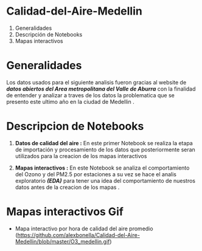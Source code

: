 # Calidad-del-Aire-Medellin
  1. Generalidades
  2. Descripción de Notebooks
  3. Mapas interactivos
  
  
# Generalidades
Los datos usados para el siguiente analisis fueron gracias al website de ***datos abiertos del Area metropolitana del Valle de Aburra*** con la finalidad de entender y analizar a traves  de los datos la problematica que se presento este ultimo año en la ciudad de Medellin .

# Descripcion de Notebooks
  1.  **Datos de calidad del aire :** En este primer Notebook se realiza la etapa de importación y procesamiento de los datos que posteriormente seran utilizados para la creacion de los mapas interactivos
  
  2. **Mapas interactivos :** En este Notebook se analiza el comportamiento del Ozono y del PM2.5 por estaciones a su vez se hace el analis exploratorio ***(EDA)*** para tener una idea del comportamiento de nuestros datos antes de la creacion de los mapas .


# Mapas interactivos Gif
  * Mapa interactivo por hora de calidad del aire promedio (https://github.com/alexbonella/Calidad-del-Aire-Medellin/blob/master/O3_medellin.gif)

